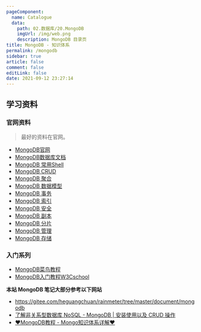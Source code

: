 ```yaml
---
pageComponent: 
  name: Catalogue
  data: 
    path: 02.数据库/20.MongoDB
    imgUrl: /img/web.png
    description: MongoDB 目录页
title: MongoDB - 知识体系
permalink: /mongodb
sidebar: true
article: false
comment: false
editLink: false
date: 2021-09-12 23:27:14
---
```




## 学习资料

### 官网资料

> 最好的资料在官网。

- [MongoDB官网](https://www.mongodb.com)
- [MongoDB数据库文档](https://docs.mongodb.com/manual/)
- [MongoDB 常用Shell](https://docs.mongodb.com/manual/mongo/)
- [MongoDB CRUD](https://docs.mongodb.com/manual/crud/)
- [MongoDB 聚合](https://docs.mongodb.com/manual/aggregation/)
- [MongoDB 数据模型](https://docs.mongodb.com/manual/core/data-modeling-introduction/)
- [MongoDB 事务](https://docs.mongodb.com/manual/core/transactions/)
- [MongoDB 索引](https://docs.mongodb.com/manual/indexes/)
- [MongoDB 安全](https://docs.mongodb.com/manual/security/)
- [MongoDB 副本](https://docs.mongodb.com/manual/replication/)
- [MongoDB 分片](https://docs.mongodb.com/manual/sharding/)
- [MongoDB 管理](https://docs.mongodb.com/manual/administration/)
- [MongoDB 存储](https://docs.mongodb.com/manual/storage/)

### 入门系列

- [MongoDB菜鸟教程](https://www.runoob.com/mongodb/mongodb-tutorial.html)
- [MongoDB入门教程W3Cschool](https://www.w3cschool.cn/mongodb/mongodb-1uxs37ih.html)



**本站 MongoDB 笔记大部分参考以下网站**

- <https://gitee.com/heguangchuan/rainmeter/tree/master/document/mongodb>
- [了解非关系型数据库 NoSQL - MongoDB | 安装使用以及 CRUD 操作](https://zhenye-na.github.io/2020/01/27/intro-to-mongodb.html)
- [♥MongoDB教程 - Mongo知识体系详解♥](https://www.pdai.tech/md/db/nosql-mongo/mongo.html)

